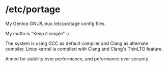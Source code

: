 # /etc/portage
My Gentoo GNU/Linux /etc/portage config files.

My motto is "Keep it simple" :)

The system is using GCC as default compiler and Clang as alternate compiler.
Linux kernel is compiled with Clang and Clang's ThinLTO feature. 

Aimed for stability over performance, and peformance over security.
